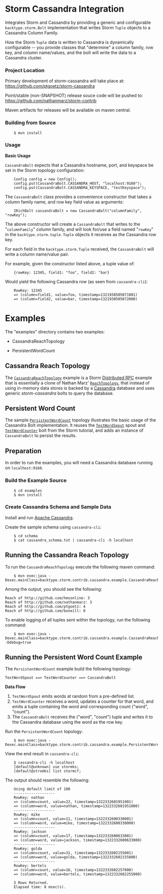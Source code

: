 Storm Cassandra Integration
===========================

Integrates Storm and Cassandra by providing a generic and configurable `backtype.storm.Bolt` 
implementation that writes Storm `Tuple` objects to a Cassandra Column Family.

How the Storm `Tuple` data is written to Cassandra is dynamically configurable -- you
provide classes that "determine" a column family, row key, and column name/values, and the 
bolt will write the data to a Cassandra cluster.

### Project Location
Primary development of storm-cassandra will take place at: 
https://github.com/ptgoetz/storm-cassandra

Point/stable (non-SNAPSHOT) release souce code will be pushed to:
https://github.com/nathanmarz/storm-contrib

Maven artifacts for releases will be available on maven central.

### Building from Source

		$ mvn install

### Usage

**Basic Usage**

`CassandraBolt` expects that a Cassandra hostname, port, and keyspace be set in the Storm topology configuration:

		Config config = new Config();
		config.put(CassandraBolt.CASSANDRA_HOST, "localhost:9160");
		config.put(CassandraBolt.CASSANDRA_KEYSPACE, "testKeyspace");
		
		
The `CassandraBolt` class provides a convenience constructor that takes a column family name, and row key field value as arguments:

		IRichBolt cassandraBolt = new CassandraBolt("columnFamily", "rowKey");

The above constructor will create a `CassandraBolt` that writes to the "`columnFamily`" column family, and will look for/use a field 
named "`rowKey`" in the `backtype.storm.tuple.Tuple` objects it receives as the Cassandra row key.

For each field in the `backtype.storm.Tuple` received, the `CassandraBolt` will write a column name/value pair.

For example, given the constructor listed above, a tuple value of:

		{rowKey: 12345, field1: "foo", field2: "bar}

Would yield the following Cassandra row (as seen from `cassandra-cli`):

		RowKey: 12345
		=> (column=field1, value=foo, timestamp=1321938505071001)
		=> (column=field2, value=bar, timestamp=1321938505072000)




# Examples
The "examples" directory contains two examples:

* CassandraReachTopology

* PersistentWordCount

## Cassandra Reach Topology

The [`CassandraReachTopology`](https://github.com/ptgoetz/storm-cassandra/blob/master/examples/src/main/java/backtype/storm/contrib/cassandra/example/CassandraReachTopology.java) 
example is a Storm [Distributed RPC](https://github.com/nathanmarz/storm/wiki/Distributed-RPC) example 
that is essentially a clone of Nathan Marz' [`ReachTopology`](https://github.com/nathanmarz/storm-starter/blob/master/src/jvm/storm/starter/ReachTopology.java), 
that instead of using in-memory data stores  is backed by a [Cassandra](http://cassandra.apache.org/) database and uses generic 
*storm-cassandra* bolts to query the database.

## Persistent Word Count  
The sample [`PersistentWordCount`](https://github.com/ptgoetz/storm-cassandra/blob/master/examples/src/main/java/backtype/storm/contrib/cassandra/example/PersistentWordCount.java) 
topology illustrates the basic usage of the Cassandra Bolt implementation. It reuses the [`TestWordSpout`](https://github.com/nathanmarz/storm/blob/master/src/jvm/backtype/storm/testing/TestWordSpout.java) 
spout and [`TestWordCounter`](https://github.com/nathanmarz/storm/blob/master/src/jvm/backtype/storm/testing/TestWordCounter.java) 
bolt from the Storm tutorial, and adds an instance of `CassandraBolt` to persist the results.


## Preparation
In order to run the examples, you will need a Cassandra database running on `localhost:9160`.

### Build the Example Source

		$ cd examples
		$ mvn install
	
### Create Cassandra Schema and Sample Data
Install and run [Apache Cassandra](http://cassandra.apache.org/).

Create the sample schema using `cassandra-cli`:

		$ cd schema
		$ cat cassandra_schema.txt | cassandra-cli -h localhost

## Running the Cassandra Reach Topology

To run the `CassandraReachTopology` execute the following maven command:

		$ mvn exec:java -Dexec.mainClass=backtype.storm.contrib.cassandra.example.CassandraReachTopology

Among the output, you should see the following:

	Reach of http://github.com/hmsonline: 3
	Reach of http://github.com/nathanmarz: 3
	Reach of http://github.com/ptgoetz: 4
	Reach of http://github.com/boneill: 0

To enable logging of all tuples sent within the topology, run the following command:

		$ mvn exec:java -Dexec.mainClass=backtype.storm.contrib.cassandra.example.CassandraReachTopology -Ddebug=true


## Running the Persistent Word Count Example

The `PersistentWordCount` example build the following topology:

	TestWordSpout ==> TestWordCounter ==> CassandraBolt
	
**Data Flow**

1. `TestWordSpout` emits words at random from a pre-defined list.
2. `TestWordCounter` receives a word, updates a counter for that word,
and emits a tuple containing the word and corresponding count ("word", "count").
3. The `CassandraBolt` receives the ("word", "count") tuple and writes it to the
Cassandra database using the word as the row key.


Run the `PersistentWordCount` topology:

		$ mvn exec:java -Dexec.mainClass=backtype.storm.contrib.cassandra.example.PersistentWordCount
	
View the end result in `cassandra-cli`:

		$ cassandra-cli -h localhost
		[default@unknown] use stormks;
		[default@stromks] list stormcf;
	
The output should resemble the following:

		Using default limit of 100
		-------------------
		RowKey: nathan
		=> (column=count, value=22, timestamp=1322332601951001)
		=> (column=word, value=nathan, timestamp=1322332601951000)
		-------------------
		RowKey: mike
		=> (column=count, value=11, timestamp=1322332600330001)
		=> (column=word, value=mike, timestamp=1322332600330000)
		-------------------
		RowKey: jackson
		=> (column=count, value=17, timestamp=1322332600633001)
		=> (column=word, value=jackson, timestamp=1322332600633000)
		-------------------
		RowKey: golda
		=> (column=count, value=31, timestamp=1322332602155001)
		=> (column=word, value=golda, timestamp=1322332602155000)
		-------------------
		RowKey: bertels
		=> (column=count, value=16, timestamp=1322332602257000)
		=> (column=word, value=bertels, timestamp=1322332602255000)
		
		5 Rows Returned.
		Elapsed time: 8 msec(s).







